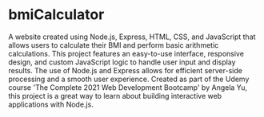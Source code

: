 # bmiCalculator
A website created using Node.js, Express, HTML, CSS, and JavaScript that allows users to calculate their BMI and perform basic arithmetic calculations. 
This project features an easy-to-use interface, responsive design, and custom JavaScript logic to handle user input and display results. The use of Node.js and Express allows for efficient server-side processing and a smooth user experience. Created as part of the Udemy course 'The Complete 2021 Web Development Bootcamp' by Angela Yu, this project is a great way to learn about building interactive web applications with Node.js.
